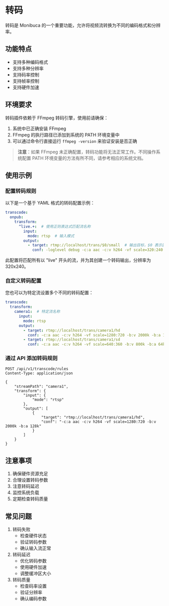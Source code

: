 # 转码
转码是 Monibuca 的一个重要功能，允许将视频流转换为不同的编码格式和分辨率。

## 功能特点
- 支持多种编码格式
- 支持多种分辨率
- 支持码率控制
- 支持帧率控制
- 支持硬件加速

## 环境要求
转码插件依赖于 FFmpeg 转码引擎，使用前请确保：
1. 系统中已正确安装 FFmpeg
2. FFmpeg 的执行路径已添加到系统的 PATH 环境变量中
3. 可以通过命令行直接运行 `ffmpeg -version` 来验证安装是否正确

> **注意**：如果 FFmpeg 未正确配置，转码功能将无法正常工作。不同操作系统配置 PATH 环境变量的方法有所不同，请参考相应的系统文档。

## 使用示例
### 配置转码规则
以下是一个基于 YAML 格式的转码配置示例：

```yaml
transcode:
  onpub:
    transform:
      ^live.+:  # 使用正则表达式匹配流名称
        input:
          mode: rtsp  # 输入模式
        output:
          - target: rtmp://localhost/trans/$0/small  # 输出目标，$0 表示匹配的流名
            conf: -loglevel debug -c:a aac -c:v h264 -vf scale=320:240  # FFmpeg 配置参数
```

此配置将匹配所有以 "live" 开头的流，并为其创建一个转码输出，分辨率为 320x240。

### 自定义转码配置
您也可以为特定流设置多个不同的转码配置：

```yaml
transcode:
  transform:
    camera1:  # 特定流名称
      input:
        mode: rtsp
      output:
        - target: rtmp://localhost/trans/camera1/hd
          conf: -c:a aac -c:v h264 -vf scale=1280:720 -b:v 2000k -b:a 128k
        - target: rtmp://localhost/trans/camera1/sd
          conf: -c:a aac -c:v h264 -vf scale=640:360 -b:v 800k -b:a 64k
```

### 通过 API 添加转码规则
```http
POST /api/v1/transcode/rules
Content-Type: application/json

{
    "streamPath": "camera1",
    "transform": {
        "input": {
            "mode": "rtsp"
        },
        "output": [
            {
                "target": "rtmp://localhost/trans/camera1/hd",
                "conf": "-c:a aac -c:v h264 -vf scale=1280:720 -b:v 2000k -b:a 128k"
            }
        ]
    }
}
```

## 注意事项
1. 确保硬件资源充足
2. 合理设置转码参数
3. 注意转码延迟
4. 监控系统负载
5. 定期检查转码质量

## 常见问题
1. 转码失败
   - 检查硬件状态
   - 验证转码参数
   - 确认输入流正常
2. 转码延迟
   - 优化转码参数
   - 使用硬件加速
   - 调整缓冲区大小
3. 转码质量
   - 检查码率设置
   - 验证分辨率
   - 确认编码参数